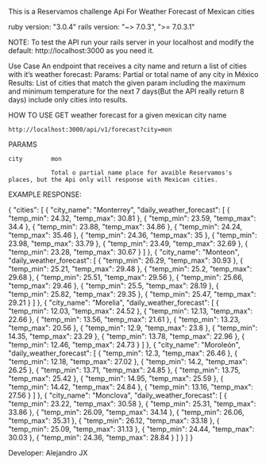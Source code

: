 This is a Reservamos challenge Api For Weather Forecast of Mexican cities

ruby version: "3.0.4"
rails version: "~> 7.0.3", ">= 7.0.3.1"

NOTE: To test the API run your rails server in your localhost and modify the default: http://localhost:3000 as you need it.

Use Case
An endpoint that receives a city name and return a list of cities with it’s weather forecast:
    Params:
        Partial or total name of any city in México
    Results:
        List of cities that match the given param including the maximum and minimum temperature
        for the next 7 days(But the API really return 8 days) include only cities into results.


HOW TO USE
GET weather forecast for a given mexican city name

    http://localhost:3000/api/v1/forecast?city=mon

PARAMS

    city        mon

                Total o partial name place for avaible Reservamos's places, but the Api only will response with Mexican cities.

EXAMPLE RESPONSE:

{
    "cities": [
        {
            "city_name": "Monterrey",
            "daily_weather_forecast": [
                {
                    "temp_min": 24.32,
                    "temp_max": 30.81
                },
                {
                    "temp_min": 23.59,
                    "temp_max": 34.4
                },
                {
                    "temp_min": 23.88,
                    "temp_max": 34.86
                },
                {
                    "temp_min": 24.24,
                    "temp_max": 35.46
                },
                {
                    "temp_min": 24.36,
                    "temp_max": 35
                },
                {
                    "temp_min": 23.98,
                    "temp_max": 33.79
                },
                {
                    "temp_min": 23.49,
                    "temp_max": 32.69
                },
                {
                    "temp_min": 23.28,
                    "temp_max": 30.67
                }
            ]
        },
        {
            "city_name": "Monteon",
            "daily_weather_forecast": [
                {
                    "temp_min": 26.29,
                    "temp_max": 30.93
                },
                {
                    "temp_min": 25.21,
                    "temp_max": 29.48
                },
                {
                    "temp_min": 25.2,
                    "temp_max": 29.68
                },
                {
                    "temp_min": 25.51,
                    "temp_max": 29.56
                },
                {
                    "temp_min": 25.66,
                    "temp_max": 29.46
                },
                {
                    "temp_min": 25.5,
                    "temp_max": 28.19
                },
                {
                    "temp_min": 25.82,
                    "temp_max": 29.35
                },
                {
                    "temp_min": 25.47,
                    "temp_max": 29.21
                }
            ]
        },
        {
            "city_name": "Morelia",
            "daily_weather_forecast": [
                {
                    "temp_min": 12.03,
                    "temp_max": 24.52
                },
                {
                    "temp_min": 12.13,
                    "temp_max": 22.66
                },
                {
                    "temp_min": 13.56,
                    "temp_max": 21.61
                },
                {
                    "temp_min": 13.23,
                    "temp_max": 20.56
                },
                {
                    "temp_min": 12.9,
                    "temp_max": 23.8
                },
                {
                    "temp_min": 14.35,
                    "temp_max": 23.29
                },
                {
                    "temp_min": 13.78,
                    "temp_max": 22.96
                },
                {
                    "temp_min": 12.46,
                    "temp_max": 24.73
                }
            ]
        },
        {
            "city_name": "Moroleón",
            "daily_weather_forecast": [
                {
                    "temp_min": 12.3,
                    "temp_max": 26.46
                },
                {
                    "temp_min": 12.18,
                    "temp_max": 27.02
                },
                {
                    "temp_min": 14.2,
                    "temp_max": 26.25
                },
                {
                    "temp_min": 13.71,
                    "temp_max": 24.85
                },
                {
                    "temp_min": 13.75,
                    "temp_max": 25.42
                },
                {
                    "temp_min": 14.95,
                    "temp_max": 25.59
                },
                {
                    "temp_min": 14.42,
                    "temp_max": 24.84
                },
                {
                    "temp_min": 13.16,
                    "temp_max": 27.56
                }
            ]
        },
        {
            "city_name": "Monclova",
            "daily_weather_forecast": [
                {
                    "temp_min": 23.22,
                    "temp_max": 30.58
                },
                {
                    "temp_min": 25.31,
                    "temp_max": 33.86
                },
                {
                    "temp_min": 26.09,
                    "temp_max": 34.14
                },
                {
                    "temp_min": 26.06,
                    "temp_max": 35.31
                },
                {
                    "temp_min": 26.12,
                    "temp_max": 33.18
                },
                {
                    "temp_min": 25.09,
                    "temp_max": 31.13
                },
                {
                    "temp_min": 24.44,
                    "temp_max": 30.03
                },
                {
                    "temp_min": 24.36,
                    "temp_max": 28.84
                }
            ]
        }
    ]
}

Developer: Alejandro JX
